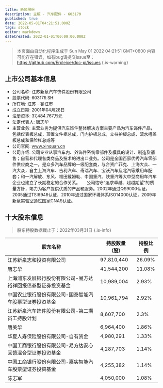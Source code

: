 ```yaml
---
title: 新泉股份
description: 主板 - 汽车配件 - 603179
published: true
date: 2022-05-01T04:21:51.000Z
tags: stock
editor: markdown
dateCreated: 2022-01-01T00:00:00.000Z
---
```


> 本页面由自动化程序生成于 Sun May 01 2022 04:21:51 GMT+0800
> 内容可能存在错误，如有bug请提交issue至：https://github.com/Eroleice/doc-pi/issues
{.is-warning}

## 上市公司基本信息
- 公司名称: 江苏新泉汽车饰件股份有限公司
- 股票代码: 603179.SH
- 所在地: 江苏 - 镇江市
- 成立日期: 2001年04月28日
- 注册资本: 37,484.767万元
- 法定代表人: 唐志华
- 主营业务: 主营业务为提供汽车饰件整体解决方案主要产品为汽车饰件产品，包括仪表板总成，顶置文件柜总成，门内护板总成，立柱护板总成，流水槽盖板总成和保险杠总成等
- 公司官网: www.xinquan.cn
- 公司介绍: 公司专业从事汽车内、外饰件系统零部件及模具的设计、制造及销售；自营和代理各类商品及技术的进出口业务。公司是全国百家优秀汽车零部件供应商之一，是众多汽车品牌的一级配套商，与合资广菲克、上海大众、一汽大众，自主上海汽车、吉利汽车、奇瑞汽车、宝沃汽车及北汽等乘用车配套；和一汽解放、东风、福田戴姆勒、中国重汽、陕重汽等大中型商用车汽车企业也建立了长期稳定的合作关系。　　公司恪守“追求卓越、超越期望”的质量方针，竭力为客户提供优质的产品和服务。2002年通过QS9000认证，2005通过TSl6949认证，2010年通过国家环境体系ISO14000认证，2009年新泉实验室通过国家CNAS认证。


## 十大股东信息
> 股东持股数据截止于：2022年03月31日
{.is-info}

| 股东名称 | 持股数量（股） | 持股比例 |
| --- | --- | --- |
| 江苏新泉志和投资有限公司 | 97,810,440 | 26.09% |
| 唐志华 | 41,544,200 | 11.08% |
| 上海浦东发展银行股份有限公司-易方达裕祥回报债券型证券投资基金 | 10,989,004 | 2.93% |
| 中国农业银行股份有限公司-国泰智能汽车股票型证券投资基金 | 10,961,794 | 2.92% |
| 江苏新泉汽车饰件股份有限公司-第二期员工持股计划 | 8,607,700 | 2.3% |
| 唐美华 | 6,964,400 | 1.86% |
| 华夏人寿保险股份有限公司-自有资金 | 4,980,291 | 1.33% |
| 中国工商银行股份有限公司-易方达安心回馈混合型证券投资基金 | 4,287,703 | 1.14% |
| 中国工商银行股份有限公司-嘉实智能汽车股票型证券投资基金 | 4,255,382 | 1.14% |
| 陈志军 | 4,050,000 | 1.08% |





